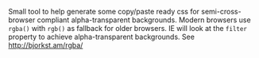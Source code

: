 Small tool to help generate some copy/paste ready css for semi-cross-browser compliant alpha-transparent backgrounds. Modern browsers use `rgba()` with `rgb()` as fallback for older browsers. IE will look at the `filter` property to achieve alpha-transparent backgrounds. See http://bjorkst.am/rgba/
